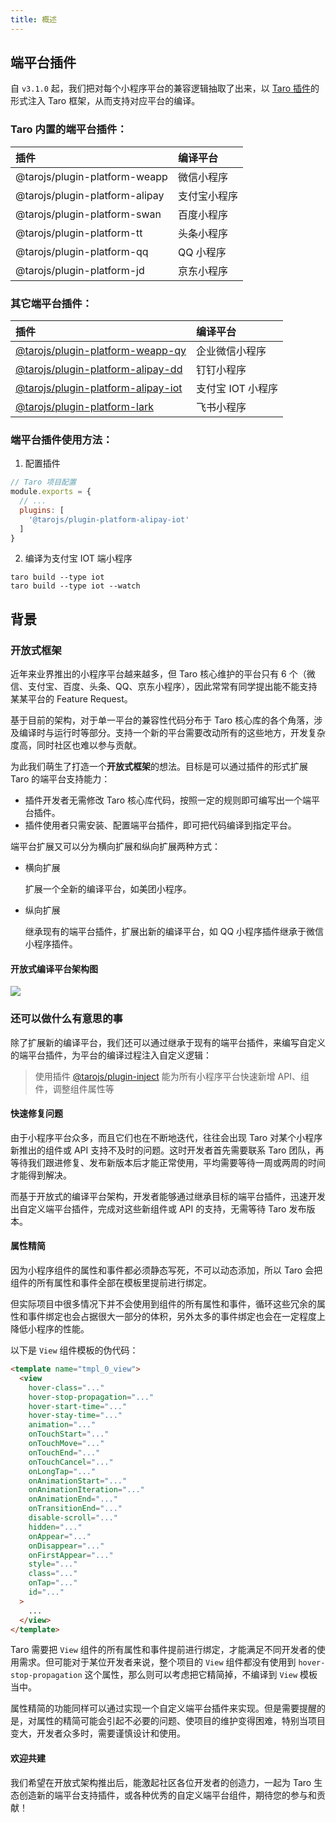 ```yaml
---
title: 概述
---
```


## 端平台插件

自 `v3.1.0` 起，我们把对每个小程序平台的兼容逻辑抽取了出来，以 [Taro 插件](./plugin)的形式注入 Taro 框架，从而支持对应平台的编译。

### Taro 内置的端平台插件：

| 插件 | 编译平台 |
| :--- | :--- |
| @tarojs/plugin-platform-weapp | 微信小程序 |
| @tarojs/plugin-platform-alipay | 支付宝小程序 |
| @tarojs/plugin-platform-swan | 百度小程序 |
| @tarojs/plugin-platform-tt | 头条小程序 |
| @tarojs/plugin-platform-qq | QQ 小程序 |
| @tarojs/plugin-platform-jd | 京东小程序 |

### 其它端平台插件：

| 插件 | 编译平台 |
| :--- | :--- |
| [@tarojs/plugin-platform-weapp-qy](https://github.com/NervJS/taro-plugin-platform-weapp-qy) | 企业微信小程序 |
| [@tarojs/plugin-platform-alipay-dd](https://github.com/NervJS/taro-plugin-platform-alipay-dd) | 钉钉小程序 |
| [@tarojs/plugin-platform-alipay-iot](https://github.com/NervJS/taro-plugin-platform-alipay-iot) | 支付宝 IOT 小程序 |
| [@tarojs/plugin-platform-lark](https://github.com/NervJS/taro-plugin-platform-lark) | 飞书小程序 |

### 端平台插件使用方法：

1. 配置插件

```js
// Taro 项目配置
module.exports = {
  // ...
  plugins: [
    '@tarojs/plugin-platform-alipay-iot'
  ]
}
```

2. 编译为支付宝 IOT 端小程序

```shell
taro build --type iot
taro build --type iot --watch
```

## 背景

### 开放式框架

近年来业界推出的小程序平台越来越多，但 Taro 核心维护的平台只有 6 个（微信、支付宝、百度、头条、QQ、京东小程序），因此常常有同学提出能不能支持某某平台的 Feature Request。

基于目前的架构，对于单一平台的兼容性代码分布于 Taro 核心库的各个角落，涉及编译时与运行时等部分。支持一个新的平台需要改动所有的这些地方，开发复杂度高，同时社区也难以参与贡献。

为此我们萌生了打造一个**开放式框架**的想法。目标是可以通过插件的形式扩展 Taro 的端平台支持能力：

* 插件开发者无需修改 Taro 核心库代码，按照一定的规则即可编写出一个端平台插件。
* 插件使用者只需安装、配置端平台插件，即可把代码编译到指定平台。

端平台扩展又可以分为横向扩展和纵向扩展两种方式：

* 横向扩展

  扩展一个全新的编译平台，如美团小程序。

* 纵向扩展

  继承现有的端平台插件，扩展出新的编译平台，如 QQ 小程序插件继承于微信小程序插件。

#### 开放式编译平台架构图

![](https://storage.jd.com/cjj-pub-images/platform-plugin-all.png)

### 还可以做什么有意思的事

除了扩展新的编译平台，我们还可以通过继承于现有的端平台插件，来编写自定义的端平台插件，为平台的编译过程注入自定义逻辑：

> 使用插件 [@tarojs/plugin-inject](https://github.com/NervJS/taro-plugin-inject) 能为所有小程序平台快速新增 API、组件，调整组件属性等

#### 快速修复问题

由于小程序平台众多，而且它们也在不断地迭代，往往会出现 Taro 对某个小程序新推出的组件或 API 支持不及时的问题。这时开发者首先需要联系 Taro 团队，再等待我们跟进修复、发布新版本后才能正常使用，平均需要等待一周或两周的时间才能得到解决。

而基于开放式的编译平台架构，开发者能够通过继承目标的端平台插件，迅速开发出自定义端平台插件，完成对这些新组件或 API 的支持，无需等待 Taro 发布版本。

#### 属性精简

因为小程序组件的属性和事件都必须静态写死，不可以动态添加，所以 Taro 会把组件的所有属性和事件全部在模板里提前进行绑定。

但实际项目中很多情况下并不会使用到组件的所有属性和事件，循环这些冗余的属性和事件绑定也会占据很大一部分的体积，另外太多的事件绑定也会在一定程度上降低小程序的性能。

以下是 `View` 组件模板的伪代码：

```html
<template name="tmpl_0_view">
  <view
    hover-class="..."
    hover-stop-propagation="..."
    hover-start-time="..."
    hover-stay-time="..."
    animation="..."
    onTouchStart="..."
    onTouchMove="..."
    onTouchEnd="..."
    onTouchCancel="..."
    onLongTap="..."
    onAnimationStart="..."
    onAnimationIteration="..."
    onAnimationEnd="..."
    onTransitionEnd="..."
    disable-scroll="..."
    hidden="..."
    onAppear="..."
    onDisappear="..."
    onFirstAppear="..."
    style="..."
    class="..."
    onTap="..."
    id="..."
  >
    ...
  </view>
</template>
```

Taro 需要把 `View` 组件的所有属性和事件提前进行绑定，才能满足不同开发者的使用需求。但可能对于某位开发者来说，整个项目的 `View` 组件都没有使用到 `hover-stop-propagation` 这个属性，那么则可以考虑把它精简掉，不编译到 `View` 模板当中。

属性精简的功能同样可以通过实现一个自定义端平台插件来实现。但是需要提醒的是，对属性的精简可能会引起不必要的问题、使项目的维护变得困难，特别当项目变大，开发者众多时，需要谨慎设计和使用。

#### 欢迎共建

我们希望在开放式架构推出后，能激起社区各位开发者的创造力，一起为 Taro 生态创造新的端平台支持插件，或各种优秀的自定义端平台组件，期待您的参与和贡献！
